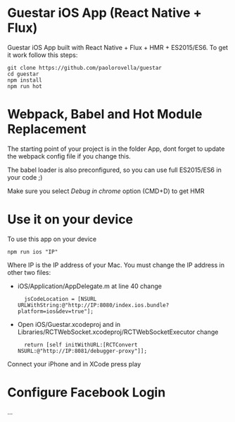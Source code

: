 # Guestar iOS App (React Native + Flux)

Guestar iOS App built with React Native + Flux + HMR + ES2015/ES6.
To get it work follow this steps:

    git clone https://github.com/paolorovella/guestar
    cd guestar
    npm install
    npm run hot

# Webpack, Babel and Hot Module Replacement

The starting point of your project is in the folder App, dont forget to update the webpack config file if you change this.

The babel loader is also preconfigured, so you can use full ES2015/ES6 in your code ;)

Make sure you select *Debug in chrome* option (CMD+D) to get HMR

# Use it on your device

To use this app on your device 

    npm run ios "IP"

Where IP is the IP address of your Mac. 
You must change the IP address in other two files:

- iOS/Application/AppDelegate.m at line 40 change

		jsCodeLocation = [NSURL URLWithString:@"http://IP:8080/index.ios.bundle?platform=ios&dev=true"];

- Open iOS/Guestar.xcodeproj and in Libraries/RCTWebSocket.xcodeproj/RCTWebSocketExecutor change

		return [self initWithURL:[RCTConvert NSURL:@"http://IP:8081/debugger-proxy"]];

Connect your iPhone and in XCode press play

# Configure Facebook Login

...
